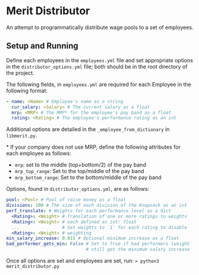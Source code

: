 # Merit Distributor

An attempt to programmatically distribute wage pools to a set of
employees.

## Setup and Running
Define each employees in the `employees.yml` file and set appropriate
options in the `distributor_options.yml` file; both should be in the
root directory of the project.

The following fields, in `employees.yml` are required for each Employee
in the following format:

```yaml
- name: <Name> # Employee's name as a string
  cur_salary: <Salary> # The current salary as a float
  mrp: <MRP> # The MRP* for the employee's pay band as a float
  rating: <Rating> # The employee's performance rating as an int
```

Additional options are detailed in the `_employee_from_dictionary` in
`libmerit.py`.

\* If your company does not use MRP, define the following attributes
for each employee as follows:
* `mrp`: set to the middle (top+bottom/2) of the pay band
* `mrp_top_range`: Set to the top/middle of the pay band
* `mrp_bottom_range`: Set to the bottom/middle of the pay band

Options, found in `distributor_options.yml`, are as follows:

```yaml
pool: <Pool> # Pool of raise money as a float
divisions: 100 # The size of each division of the Knapsack as an int
perf_translate: # Weights for each performance level as a dict
  <Rating>: <Weight> # Translation of one or more ratings to weights
  <Rating>: <Weight> # each defined as int: float
  ...                # Set weights to `1` for each rating to disable
  <Rating>: <Weight> # weighting
min_salary_increase: 0.015 # Optional minimum increase as a float
bad_performer_gets_min: False # Set to True if bad performers (weight `0`)
                              # still get the minimum salary increase
```

Once all options are set and employees are set, run:
`> python3 merit_distributor.py`
